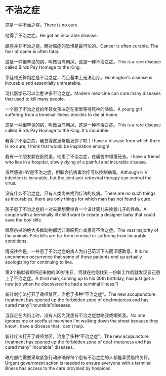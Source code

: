 # 不治之症

<p><span class="chinese">这是一种不治之症。</span><span class="english">There is no cure.</span></p>

<p><span class="chinese">他得了不治之症。</span><span class="english">He got an incurable disease.</span></p>

<p><span class="chinese">癌症并非不治之症，而对癌症的恐惧是最可怕的。</span><span class="english">Cancer is often curable. The fear of caner is often fatal.</span></p>

<p><span class="chinese">这是一种很罕见的病，叫做百鸟朝凤，这是一种不治之症。</span><span class="english">This is a rare disease called Birds Pay Homage to the King.</span></p>

<p><span class="chinese">亨廷顿氏舞蹈症是不治之症，而且基本上无法治疗。</span><span class="english">Huntington's disease is incurable and essentially untreatable.</span></p>

<p><span class="chinese">现代医学已可以治愈许多不治之症。</span><span class="english">Modern medicine can cure many diseases that used to kill many people.</span></p>

<p><span class="chinese">一个患了不治之症的年轻女孩决定在家里等待死神的降临。</span><span class="english">A young girl suffering from a terminal illness decides to die at home.</span></p>

<p><span class="chinese">这是一种很罕见的病，叫做百鸟朝凤，这是一种不治之症。</span><span class="english">This is a rare disease called Birds Pay Homage to the King. It's incurable.</span></p>

<p><span class="chinese">我得了不治之症，我觉得这足够启发你了吧！</span><span class="english">I have a disease from which there is no cure, I think that would be inspiration enough!</span></p>

<p><span class="chinese">我有一个朋友躺在医院里，他患了不治之症，在痛苦中慢慢死去。</span><span class="english">I have a friend who lies in a hospital, slowly dying of a painful and incurable disease.</span></p>

<p><span class="chinese">虽然感染HIV是不治之症，但联合抗病毒治疗可以控制病毒。</span><span class="english">Although HIV infection is incurable, but the joint anti-retroviral therapy can control the virus.</span></p>

<p><span class="chinese">没有什么不治之症，只有人类尚未找到疗法的疾病。</span><span class="english">There are no such things as incurables, there are only things for which man has not found a cure.</span></p>

<p><span class="chinese">孩子患了不治之症的一对夫妻想要培育一个设计婴儿来挽救儿子的性命。</span><span class="english">A couple with a terminally ill child want to create a designer baby that could save the boy'slife.</span></p>

<p><span class="chinese">佩塔杀掉的绝大多数动物都远非濒临死亡或患有不治之症。</span><span class="english">The vast majority of the animals Peta kills are far from terminal or suffering from incurable conditions.</span></p>

<p><span class="chinese">情况往往是，一些患了不治之症的病人为自己苟活下去而深感歉意。</span><span class="english">It is no uncommon occurrence that some of these patients end up actually apologizing for continuing to live.</span></p>

<p><span class="chinese">第3个捐献者即将迎来他的30岁生日，但就在他刚找到一份新工作后就发现自己患上了不治之症。</span><span class="english">A third man, coming up to his 30th birthday, had just got a new job when he discovered he had a terminal illness."I</span></p>

<p><span class="chinese">新针刺疗法打开了聋哑禁区，治愈了多种“不治之症”。</span><span class="english">The new accupuncture treatment has opened up the forbidden zone of deafmuteress and has cured many"incurable"diseases.</span></p>

<p><span class="chinese">当我走在大街上时，没有人因为我患有不治之症忽略我或嘲笑我。</span><span class="english">No one ignores me or scoffs at me when I'm walking down the street because they know I have a disease that I can't help.</span></p>

<p><span class="chinese">新针疗法打开了聋哑禁区，治愈了多种“不治之症”。</span><span class="english">The new acupuncture treatment has opened up the forbidden zone of deaf-muteness and has cured many" incurable" diseases.</span></p>

<p><span class="chinese">政府部门需要采取紧急行动来确保每个患有不治之症的人都能享受临终关怀。</span><span class="english">Urgent government action is needed to ensure everyone with a terminal illness has access to the care provided by hospices.</span></p>

